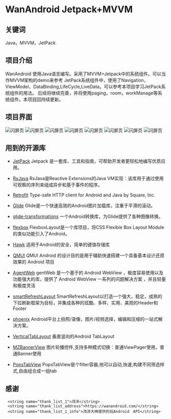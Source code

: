 # WanAndroid Jetpack+MVVM

## 关键词
Java，MVVM，JetPack

## 项目介绍
WanAndroid 使用Java语言编写。采用了MVVM+Jetpack中的系统组件。可以当作MVVM架构的demo来参考
JetPack系统组件中，使用了Navigation，ViewModel，DataBinding,LifeCycle,LiveData。可以参考本项目学习JetPack系统组件的用法。
后续将继续完善，并将使用paging，room，workManage等系统组件。本项目回持续更新。

## 项目界面

![闪屏页](https://github.com/ccaong/JetpackDemo/blob/master/image/wanandroid_splash.png)
![闪屏页](https://github.com/ccaong/JetpackDemo/blob/master/image/wanandroid_splash.png)
![闪屏页](https://github.com/ccaong/JetpackDemo/blob/master/image/wanandroid_splash.png)
![闪屏页](https://github.com/ccaong/JetpackDemo/blob/master/image/wanandroid_splash.png)
![闪屏页](https://github.com/ccaong/JetpackDemo/blob/master/image/wanandroid_splash.png)
![闪屏页](https://github.com/ccaong/JetpackDemo/blob/master/image/wanandroid_splash.png)
![闪屏页](https://github.com/ccaong/JetpackDemo/blob/master/image/wanandroid_splash.png)
![闪屏页](https://github.com/ccaong/JetpackDemo/blob/master/image/wanandroid_about.webp)


## 用到的开源库

- [JetPack](https://developer.android.google.cn/jetpack)
Jetpack 是一套库、工具和指南，可帮助开发者更轻松地编写优质应用。

- [RxJava](https://github.com/ReactiveX/RxJava)
RxJava是Reactive Extensions的Java VM实现：该库用于通过使用可观察的序列来组成异步和基于事件的程序。

- [Retrofit](https://github.com/square/retrofit)
Type-safe HTTP client for Android and Java by Square, Inc.

- [Glide](https://github.com/bumptech/glide)
Glide是一个快速高效的Android图片加载库，注重于平滑的滚动。

- [glide-transformations](https://github.com/wasabeef/glide-transformations)
一个Android转换库，为Glide提供了各种图像转换。

- [flexbox](https://github.com/google/flexbox-layout)
FlexboxLayout是一个库项目，将CSS Flexible Box Layout Module的类似功能引入了Android。

- [Hawk](https://github.com/orhanobut/hawk)
适用于Android的安全，简单的键值存储库

- [QMUI](https://qmuiteam.com/android)
QMUI Android 的设计目的是用于辅助快速搭建一个具备基本设计还原效果的 Android 项目

- [AgentWeb](https://github.com/Justson/AgentWeb)
gentWeb 是一个基于的 Android WebView ，极度容易使用以及功能强大的库，提供了 Android WebView 一系列的问题解决方案 ，并且轻量和极度灵活

- [smartRefreshLayout](https://github.com/scwang90/SmartRefreshLayout)
SmartRefreshLayout以打造一个强大，稳定，成熟的下拉刷新框架为目标，并集成各种的炫酷、多样、实用、美观的Header和Footer

- [phoenix](https://github.com/scwang90/SmartRefreshLayout)
Android平台上拍照/录像，图片/视频选择，编辑和压缩的一站式解决方案。

- [VerticalTabLayout](https://github.com/qstumn/VerticalTabLayout)
垂直竖向的Android TabLayout

- [MZBannerView](https://github.com/pinguo-zhouwei/MZBannerView)
图片轮播控件,支持多种模式切换：普通ViewPager使用，普通Banner使用

- [PopsTabView](https://github.com/ccj659/PopsTabView)
PopsTabView是个filter容器,他可以自动,快速,构建不同筛选样式,自由组合成一组tab


## 感谢

     <string name="thank_list_1">鸿洋</string>
     <string name="thank_list_address">https://wanandroid.com/</string>
     <string name="thank_list_1_info">鸿洋大神提供的玩Android　API</string>
